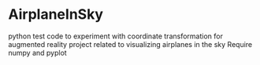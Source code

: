 # AirplaneInSky
python test code to experiment with coordinate transformation for augmented reality project related to visualizing airplanes in the sky
Require numpy and pyplot
